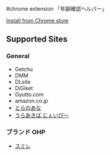 ﻿#chrome extension 「年齢確認ヘルパー」

[Install from Chrome store](https://chrome.google.com/webstore/detail/%E5%B9%B4%E9%BD%A2%E7%A2%BA%E8%AA%8D%E3%83%98%E3%83%AB%E3%83%91%E3%83%BC/coedfpfbkbhbbakcbkmipnckgdndaeai)

## Supported Sites

### General

* Getchu
* DMM
* DLsite
* DiGiket
* Gyutto.com
* amazon.co.jp
* [とらのあな](http://www.toranoana.jp/)
* [うらあきば.じぇいぴ～](http://www.ura-akiba.jp/)

### ブランド OHP

* [スミレ](http://s-mi-le.com/top)
